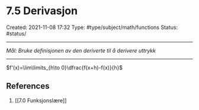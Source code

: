 # 7.5 Derivasjon
Created: 2021-11-08 17:32
Type: #type/subject/math/functions 
Status: #status/

---

*Mål: Bruke definisjonen av den deriverte til å derivere uttrykk*

---

$f'(x)=\lim\limits_{h\to 0}\dfrac{f(x+h)-f(x)}{h}$



## References
1. [[7.0 Funksjonslære]]